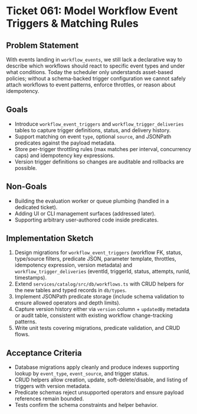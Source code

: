 # Ticket 061: Model Workflow Event Triggers & Matching Rules

## Problem Statement
With events landing in `workflow_events`, we still lack a declarative way to describe which workflows should react to specific event types and under what conditions. Today the scheduler only understands asset-based policies; without a schema-backed trigger configuration we cannot safely attach workflows to event patterns, enforce throttles, or reason about idempotency.

## Goals
- Introduce `workflow_event_triggers` and `workflow_trigger_deliveries` tables to capture trigger definitions, status, and delivery history.
- Support matching on event `type`, optional `source`, and JSONPath predicates against the payload metadata.
- Store per-trigger throttling rules (max matches per interval, concurrency caps) and idempotency key expressions.
- Version trigger definitions so changes are auditable and rollbacks are possible.

## Non-Goals
- Building the evaluation worker or queue plumbing (handled in a dedicated ticket).
- Adding UI or CLI management surfaces (addressed later).
- Supporting arbitrary user-authored code inside predicates.

## Implementation Sketch
1. Design migrations for `workflow_event_triggers` (workflow FK, status, type/source filters, predicate JSON, parameter template, throttles, idempotency expression, version metadata) and `workflow_trigger_deliveries` (eventId, triggerId, status, attempts, runId, timestamps).
2. Extend `services/catalog/src/db/workflows.ts` with CRUD helpers for the new tables and typed records in `db/types`.
3. Implement JSONPath predicate storage (include schema validation to ensure allowed operators and depth limits).
4. Capture version history either via `version` column + `updatedBy` metadata or audit table, consistent with existing workflow change-tracking patterns.
5. Write unit tests covering migrations, predicate validation, and CRUD flows.

## Acceptance Criteria
- Database migrations apply cleanly and produce indexes supporting lookup by `event_type`, `event_source`, and trigger status.
- CRUD helpers allow creation, update, soft-delete/disable, and listing of triggers with version metadata.
- Predicate schemas reject unsupported operators and ensure payload references remain bounded.
- Tests confirm the schema constraints and helper behavior.
